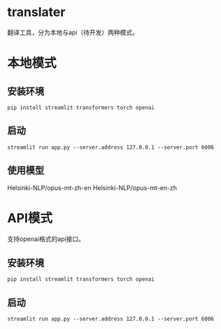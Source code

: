 # translater
翻译工具，分为本地与api（待开发）两种模式。

# 本地模式

## 安装环境
```
pip install streamlit transformers torch openai
```

## 启动
```
streamlit run app.py --server.address 127.0.0.1 --server.port 6006
```

## 使用模型
Helsinki-NLP/opus-mt-zh-en
Helsinki-NLP/opus-mt-en-zh


# API模式
支持openai格式的api接口。

## 安装环境
```
pip install streamlit transformers torch openai
```

## 启动
```
streamlit run app.py --server.address 127.0.0.1 --server.port 6006
```
